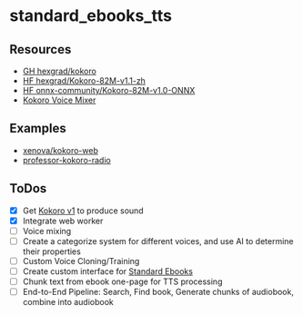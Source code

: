 # standard_ebooks_tts

## Resources

- [GH hexgrad/kokoro](https://github.com/hexgrad/kokoro)
- [HF hexgrad/Kokoro-82M-v1.1-zh](https://huggingface.co/hexgrad/Kokoro-82M-v1.1-zh)
- [HF onnx-community/Kokoro-82M-v1.0-ONNX](https://huggingface.co/onnx-community/Kokoro-82M-v1.0-ONNX)
- [Kokoro Voice Mixer](https://github.com/yvrjsharma/kokorotts-mixer)

## Examples

- [xenova/kokoro-web](https://github.com/xenova/kokoro-web)
- [professor-kokoro-radio](https://github.com/ugotworms/professor-kokoro-radio)

## ToDos

- [x] Get [Kokoro v1](https://huggingface.co/hexgrad/Kokoro-82M) to produce
      sound
- [x] Integrate web worker
- [ ] Voice mixing
- [ ] Create a categorize system for different voices, and use AI to determine
      their properties
- [ ] Custom Voice Cloning/Training
- [ ] Create custom interface for [Standard Ebooks](https://standardebooks.org/)
- [ ] Chunk text from ebook one-page for TTS processing
- [ ] End-to-End Pipeline: Search, Find book, Generate chunks of audiobook,
      combine into audiobook
